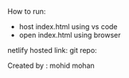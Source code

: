 How to run: 
- host index.html using vs code
- open index.html using browser

netlify hosted link: 
git repo:

Created by : mohid mohan